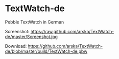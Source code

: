 TextWatch-de
============

Pebble TextWatch in German

Screenshot: https://raw.github.com/arska/TextWatch-de/master/Screenshot.jpg

Download: https://github.com/arska/TextWatch-de/blob/master/build/TextWatch-de.pbw
